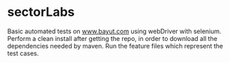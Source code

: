 # sectorLabs
Basic automated tests on www.bayut.com using webDriver with selenium.
Perform a clean install after getting the repo, in order to download all the dependencies needed by maven.
Run the feature files which represent the test cases.
